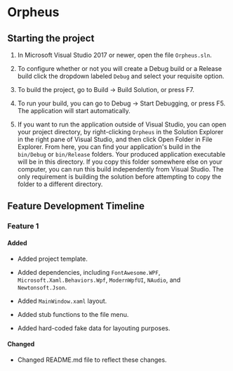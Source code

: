 # Orpheus

## Starting the project

1. In Microsoft Visual Studio 2017 or newer, open the file `Orpheus.sln`.

2. To configure whether or not you will create a Debug build or a Release build click the dropdown labeled `Debug` and select your requisite option.

3. To build the project, go to Build -> Build Solution, or press F7.

4. To run your build, you can go to Debug -> Start Debugging, or press F5. The application will start automatically.

5. If you want to run the application outside of Visual Studio, you can open your project directory, by right-clicking `Orpheus` in the Solution Explorer in the right pane of Visual Studio, and then click Open Folder in File Explorer. From here, you can find your application's build in the `bin/Debug` or `bin/Release` folders. Your produced application executable will be in this directory. If you copy this folder somewhere else on your computer, you can run this build independently from Visual Studio. The only requirement is building the solution before attempting to copy the folder to a different directory.

## Feature Development Timeline

### Feature 1

#### Added

- Added project template.

- Added dependencies, including `FontAwesome.WPF`, `Microsoft.Xaml.Behaviors.Wpf`, `ModernWpfUI`, `NAudio`, and `Newtonsoft.Json`.

- Added `MainWindow.xaml` layout.

- Added stub functions to the file menu.

- Added hard-coded fake data for layouting purposes.

#### Changed

- Changed README.md file to reflect these changes.